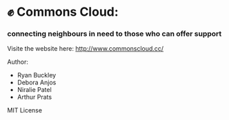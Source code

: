 # ✊ Commons Cloud:
### connecting neighbours in need to those who can offer support

Visite the website here: http://www.commonscloud.cc/

Author: 
* Ryan Buckley
* Debora Anjos 
* Niralie Patel
* Arthur Prats

MIT License
